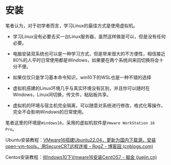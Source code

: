 # 安装

笔者认为，对于初学者而言，学习Linux的最佳方式是使用虚拟机。

- 学习Linux没有必要去买一台Linux服务器，虽然这样做是可以，但是没有任何必要。

- 电脑安装双系统也可以是一种学习方式，但是带来很大的不方便性，相信接近80%的人平时日常使用都是Windows，如果要在两个系统间来回切换将会十分不便。

- 如果仅仅只是学习基本命令知识，win10下的WSL也是一种不错的选择

- 虚拟机搭建的Linux环境几乎与真实环境没有区别，并且你可以随时在Windows，Linux间切换，传文件，粘贴板共享。

- 虚拟机的环境与宿主机完全隔离，可以随意对系统进行修改，格式化等操作，完全不会影响Windows的日常使用。

    

笔者这里的环境是`Windows10`，采用的虚拟机软件是`Vmware WorkStation 16 Pro`。



Ubuntu安装教程：[VMware16搭建Ubuntu22.04，更新为国内下载源，安装open-vm-tools，用SecureCRT远程连接 - RogZ - 博客园 (cnblogs.com)](https://www.cnblogs.com/rogz/p/16184189.html)

Centos安装教程：[Windows10下Vmware16安装CentOS7 - 掘金 (juejin.cn)](https://juejin.cn/post/6974551445349761060)